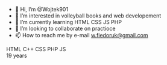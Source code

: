 - 👋 Hi, I’m @Wojtek901
- 👀 I’m interested in volleyball books and web developement
- 🌱 I’m currently learning HTML CSS JS PHP
- 💞️ I’m looking to collaborate on practioce
- 📫 How to reach me by e-mail w.fiedoruk@gmail.com

<head>
  <div id="brain">HTML C++ CSS PHP JS</div>
</head>
<body>
  <div id="age">19 years</div>
</body>
